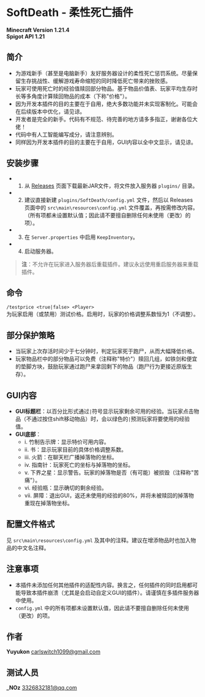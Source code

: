# SoftDeath - 柔性死亡插件  
**Minecraft Version 1.21.4**  
**Spigot API 1.21**  

## 简介
- 为游戏新手（甚至是电脑新手）友好服务器设计的柔性死亡惩罚系统。尽量保留生存挑战性、缓解游戏寿命缩短的同时降低死亡带来的挫败感。
- 玩家可使用死亡时的经验值赎回部分物品。基于物品价值表、玩家平均生存时长等多角度计算赎回物品的成本（下称"价格"）。
- 因为开发本插件的目的主要在于自用，绝大多数功能并未实现客制化。可能会在后续版本中优化，请见谅。
- 开发者是完全的新手。代码有不规范、待完善的地方请多多指正，谢谢各位大佬！
- 代码中有人工智能编写成分，请注意辨别。
- 同样因为开发本插件的目的主要在于自用，GUI内容以全中文显示，请见谅。

## 安装步骤
- 1. 从 [Releases](https://github.com/your-repo-link) 页面下载最新JAR文件，将文件放入服务器 `plugins/` 目录。
- 2. 建议直接新建 `plugins/SoftDeath/config.yml` 文件，然后以 Releases 页面中的 `src\main\resources\config.yml` 文件覆盖，再按需修改内容。（所有项都未设置默认值；因此请不要擅自删除任何未使用（更改）的项）。
- 3. 在 `Server.properties` 中启用 `KeepInventory`。
- 4. 启动服务器。  

> **注**：不允许在玩家进入服务器后重载插件。建议永远使用重启服务器来重载插件。

## 命令
```/testprice <true|false> <Player>```  
为玩家启用（或禁用）测试价格。启用时，玩家的价格调整系数恒为1（不调整）。

## 部分保护策略
- 当玩家上次存活时间少于七分钟时，判定玩家死于跑尸，从而大幅降低价格。
- 玩家物品栏中的部分物品可以免费（注释称"特价"）赎回几组，如铁剑和便宜的垫脚方块，鼓励玩家通过跑尸来拿回剩下的物品（跑尸行为更接近原版生存）。

## GUI内容
- **GUI标题栏**：以百分比形式通过`|`符号显示玩家剩余可用的经验。当玩家点击物品（不通过按住shift移动物品）时，会以绿色的`|`预测玩家将要使用的经验值。
- **GUI底部**：
   - i. 竹制告示牌：显示特价可用内容。
   - ii. 书：显示玩家目前的具体价格调整系数。
   - iii. 火箭：在聊天栏广播掉落物的坐标。
   - iv. 指南针：玩家死亡的坐标与掉落物的坐标。
   - v. 下界之星：显示警告。玩家的掉落物是否（有可能）被损毁（注释称"苦痛"）。
   - vi. 经验瓶：显示确切的剩余经验。
   - vii. 屏障：退出GUI，返还未使用的经验的80%，并将未被赎回的掉落物重现在掉落物坐标。

## 配置文件格式
见 `src\main\resources\config.yml` 及其中的注释。建议在增添物品时也加入物品的中文名注释。

## 注意事项
- 本插件未添加任何其他插件的适配性内容。换言之，任何插件的同时启用都可能导致本插件崩溃（尤其是会启动自定义GUI的插件）。请谨慎在多插件服务器中使用。
- `config.yml` 中的所有项都未设置默认值，因此请不要擅自删除任何未使用（更改）的项。

## 作者
**Yuyukon** <carlswitch1099@gmail.com>  

## 测试人员
**_NOz** <3326832181@qq.com>
